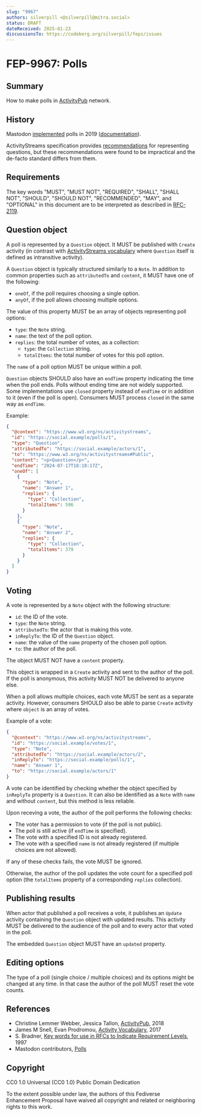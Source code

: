 ```yaml
---
slug: "9967"
authors: silverpill <@silverpill@mitra.social>
status: DRAFT
dateReceived: 2025-01-23
discussionsTo: https://codeberg.org/silverpill/feps/issues
---
```

# FEP-9967: Polls

## Summary

How to make polls in [ActivityPub] network.

## History

Mastodon [implemented](https://github.com/mastodon/mastodon/pull/10111) polls in 2019 ([documentation][MastodonPolls]).

ActivityStreams specification provides [recommendations](https://www.w3.org/TR/activitystreams-vocabulary/#questions) for representing questions, but these recommendations were found to be impractical and the de-facto standard differs from them.

## Requirements

The key words "MUST", "MUST NOT", "REQUIRED", "SHALL", "SHALL NOT", "SHOULD", "SHOULD NOT", "RECOMMENDED", "MAY", and "OPTIONAL" in this document are to be interpreted as described in [RFC-2119].

## Question object

A poll is represented by a `Question` object. It MUST be published with `Create` activity (in contrast with [ActivityStreams vocabulary][ActivityVocabulary] where `Question` itself is defined as intransitive activity).

A `Question` object is typically structured similarly to a `Note`. In addition to common properties such as `attributedTo` and `content`, it MUST have one of the following:

- `oneOf`, if the poll requires choosing a single option.
- `anyOf`, if the poll allows choosing multiple options.

The value of this property MUST be an array of objects representing poll options:

- `type`: the `Note` string.
- `name`: the text of the poll option.
- `replies`: the total number of votes, as a collection:
    - `type`: the `Collection` string.
    - `totalItems`: the total number of votes for this poll option.

The `name` of a poll option MUST be unique within a poll.

`Question` objects SHOULD also have an `endTime` property indicating the time when the poll ends. Polls without ending time are not widely supported. Some implementations use `closed` property instead of `endTime` or in addition to it (even if the poll is open). Consumers MUST process `closed` in the same way as `endTime`.

Example:

```json
{
  "@context": "https://www.w3.org/ns/activitystreams",
  "id": "https://social.example/polls/1",
  "type": "Question",
  "attributedTo": "https://social.example/actors/1",
  "to": "https://www.w3.org/ns/activitystreams#Public",
  "content": "<p>Question</p>",
  "endTime": "2024-07-17T18:18:17Z",
  "oneOf": [
    {
      "type": "Note",
      "name": "Answer 1",
      "replies": {
        "type": "Collection",
        "totalItems": 596
      }
    },
    {
      "type": "Note",
      "name": "Answer 2",
      "replies": {
        "type": "Collection",
        "totalItems": 379
      }
    }
  ]
}
```

## Voting

A vote is represented by a `Note` object with the following structure:

- `id`: the ID of the vote.
- `type`: the `Note` string.
- `attributedTo`: the actor that is making this vote.
- `inReplyTo`: the ID of the `Question` object.
- `name`: the value of the `name` property of the chosen poll option.
- `to`: the author of the poll.

The object MUST NOT have a `content` property.

This object is wrapped in a `Create` activity and sent to the author of the poll. If the poll is anonymous, this activity MUST NOT be delivered to anyone else.

When a poll allows multiple choices, each vote MUST be sent as a separate activity. However, consumers SHOULD also be able to parse `Create` activity where `object` is an array of votes.

Example of a vote:

```json
{
  "@context": "https://www.w3.org/ns/activitystreams",
  "id": "https://social.example/votes/1",
  "type": "Note",
  "attributedTo": "https://social.example/actors/2",
  "inReplyTo": "https://social.example/polls/1",
  "name": "Answer 1",
  "to": "https://social.example/actors/1"
}
```

A vote can be identified by checking whether the object specified by `inReplyTo` property is a `Question`. It can also be identified as a `Note` with `name` and without `content`, but this method is less reliable.

Upon receving a vote, the author of the poll performs the following checks:

- The voter has a permission to vote (if the poll is not public).
- The poll is still active (if `endTime` is specified).
- The vote with a specified ID is not already registered.
- The vote with a specified `name` is not already registered (if multiple choices are not allowed).

If any of these checks fails, the vote MUST be ignored.

Otherwise, the author of the poll updates the vote count for a specified poll option (the `totalItems` property of a corresponding `replies` collection).

## Publishing results

When actor that published a poll receives a vote, it publishes an `Update` activity containing the `Question` object with updated results. This activity MUST be delivered to the audience of the poll and to every actor that voted in the poll.

The embedded `Question` object MUST have an `updated` property.

## Editing options

The type of a poll (single choice / multiple choices) and its options might be changed at any time. In that case the author of the poll MUST reset the vote counts.

## References

- Christine Lemmer Webber, Jessica Tallon, [ActivityPub][ActivityPub], 2018
- James M Snell, Evan Prodromou, [Activity Vocabulary][ActivityVocabulary], 2017
- S. Bradner, [Key words for use in RFCs to Indicate Requirement Levels][RFC-2119], 1997
- Mastodon contributors, [Polls][MastodonPolls]

[ActivityPub]: https://www.w3.org/TR/activitypub/
[ActivityVocabulary]: https://www.w3.org/TR/activitystreams-vocabulary/
[RFC-2119]: https://tools.ietf.org/html/rfc2119.html
[MastodonPolls]: https://docs.joinmastodon.org/spec/activitypub/#Question

## Copyright

CC0 1.0 Universal (CC0 1.0) Public Domain Dedication

To the extent possible under law, the authors of this Fediverse Enhancement Proposal have waived all copyright and related or neighboring rights to this work.
